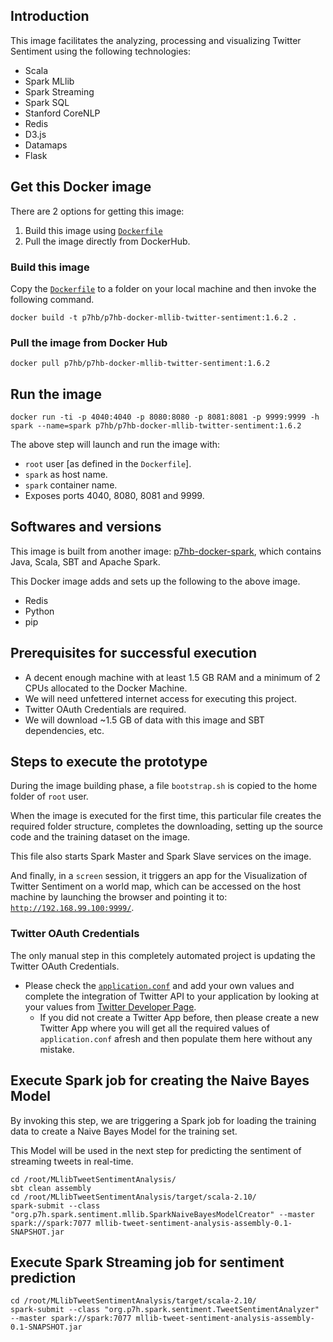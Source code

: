 ## Introduction
This image facilitates the analyzing, processing and visualizing Twitter Sentiment using the following technologies:

* Scala
* Spark MLlib
* Spark Streaming
* Spark SQL
* Stanford CoreNLP
* Redis
* D3.js
* Datamaps
* Flask


## Get this Docker image
There are 2 options for getting this image:

1. Build this image using [`Dockerfile`](Dockerfile)
2. Pull the image directly from DockerHub.

### Build this image
Copy the [`Dockerfile`](Dockerfile) to a folder on your local machine and then invoke the following command.


    docker build -t p7hb/p7hb-docker-mllib-twitter-sentiment:1.6.2 .


### Pull the image from Docker Hub


    docker pull p7hb/p7hb-docker-mllib-twitter-sentiment:1.6.2


## Run the image

    docker run -ti -p 4040:4040 -p 8080:8080 -p 8081:8081 -p 9999:9999 -h spark --name=spark p7hb/p7hb-docker-mllib-twitter-sentiment:1.6.2


The above step will launch and run the image with:

 * `root` user [as defined in the `Dockerfile`].
 * `spark` as host name.
 * `spark` container name.
 * Exposes ports 4040, 8080, 8081 and 9999.

## Softwares and versions
This image is built from another image: [p7hb-docker-spark](https://hub.docker.com/r/p7hb/p7hb-docker-spark/), which contains Java, Scala, SBT and Apache Spark.

This Docker image adds and sets up the following to the above image.

 * Redis
 * Python
 * pip 
 

## Prerequisites for successful execution

* A decent enough machine with at least 1.5 GB RAM and a minimum of 2 CPUs allocated to the Docker Machine.
* We will need unfettered internet access for executing this project.
* Twitter OAuth Credentials are required.
* We will download ~1.5 GB of data with this image and SBT dependencies, etc.

## Steps to execute the prototype
During the image building phase, a file `bootstrap.sh` is copied to the home folder of `root` user. 

When the image is executed for the first time, this particular file creates the required folder structure, completes the downloading, setting up the source code and the training dataset on the image.

This file also starts Spark Master and Spark Slave services on the image.

And finally, in a `screen` session, it triggers an app for the Visualization of Twitter Sentiment on a world map, which can be accessed on the host machine by launching the browser and pointing it to: [`http://192.168.99.100:9999/`](http://192.168.99.100:9999/).  


### Twitter OAuth Credentials
The only manual step in this completely automated project is updating the Twitter OAuth Credentials. 

* Please check the [`application.conf`](src/main/resources/application.conf#L4-7) and add your own values and complete the integration of Twitter API to your application by looking at your values from [Twitter Developer Page](https://dev.twitter.com/apps).<br>
	* If you did not create a Twitter App before, then please create a new Twitter App where you will get all the required values of `application.conf` afresh and then populate them here without any mistake.<br> 

## Execute Spark job for creating the Naive Bayes Model
By invoking this step, we are triggering a Spark job for loading the training data to create a Naive Bayes Model for the training set. 

This Model will be used in the next step for predicting the sentiment of streaming tweets in real-time.

    cd /root/MLlibTweetSentimentAnalysis/
	sbt clean assembly
	cd /root/MLlibTweetSentimentAnalysis/target/scala-2.10/
	spark-submit --class "org.p7h.spark.sentiment.mllib.SparkNaiveBayesModelCreator" --master spark://spark:7077 mllib-tweet-sentiment-analysis-assembly-0.1-SNAPSHOT.jar

## Execute Spark Streaming job for sentiment prediction

	cd /root/MLlibTweetSentimentAnalysis/target/scala-2.10/
	spark-submit --class "org.p7h.spark.sentiment.TweetSentimentAnalyzer" --master spark://spark:7077 mllib-tweet-sentiment-analysis-assembly-0.1-SNAPSHOT.jar

